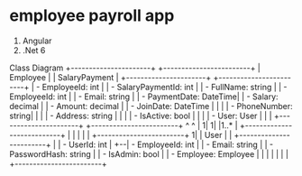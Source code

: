 

# employee payroll app 

1) Angular
2) .Net 6

Class Diagram
+----------------------+     +------------------------+
|    Employee          |     | SalaryPayment          |
+----------------------+     +------------------------+
| - EmployeeId: int    |     | - SalaryPaymentId: int |
| - FullName: string   |     | - EmployeeId: int      |
| - Email: string      |     | - PaymentDate: DateTime|
| - Salary: decimal    |     | - Amount: decimal      |
| - JoinDate: DateTime |     |                        |
| - PhoneNumber: string|     |                        |
| - Address: string    |     |                        |
| - IsActive: bool     |     |                        |
| - User: User         |     |                        |
+----------------------+     +------------------------+
  ^         ^                           |
 1|        1|                           |1..*
  |         +---------------------------+
  |
  |
  |
  |
  |  +------------------------+
 1|  |      User              |
  |  +------------------------+
  |  | - UserId: int          |
  +--| - EmployeeId: int      |
     | - Email: string        |
     | - PasswordHash: string |
     | - IsAdmin: bool        |
     | - Employee: Employee   |
     |                        |
     |                        |
     |                        |
     +------------------------+


